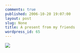 ```yaml
---
comments: true
published: 2006-10-20 19:07:00
layout: post
slug: None
title: A present from my friends
wordpress_id: 65
---
```


[![](/site_media/images/patculo1.jpg)](/site_media/images/patculo1.jpg)
